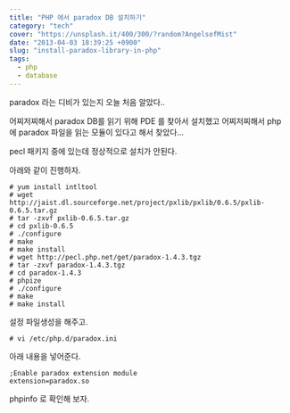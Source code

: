 ```yaml
---
title: "PHP 에서 paradox DB 설치하기"
category: "tech"
cover: "https://unsplash.it/400/300/?random?AngelsofMist"
date: "2013-04-03 18:39:25 +0900"
slug: "install-paradox-library-in-php"
tags: 
  - php 
  - database
---
```



paradox 라는 디비가 있는지 오늘 처음 알았다..

어찌저찌해서 paradox DB를 읽기 위해 PDE 를 찾아서 설치했고
어찌저찌해서 php 에 paradox 파일을 읽는 모듈이 있다고 해서 찾았다...

pecl 패키지 중에 있는데 정상적으로 설치가 안된다.

아래와 같이 진행하자.
```shell
# yum install intltool
# wget http://jaist.dl.sourceforge.net/project/pxlib/pxlib/0.6.5/pxlib-0.6.5.tar.gz
# tar -zxvf pxlib-0.6.5.tar.gz
# cd pxlib-0.6.5
# ./configure
# make
# make install
# wget http://pecl.php.net/get/paradox-1.4.3.tgz
# tar -zxvf paradox-1.4.3.tgz
# cd paradox-1.4.3
# phpize
# ./configure
# make
# make install
```


설정 파일생성을 해주고.
```shell
# vi /etc/php.d/paradox.ini
```


아래 내용을 넣어준다.
```
;Enable paradox extension module
extension=paradox.so
```

phpinfo 로 확인해 보자.
